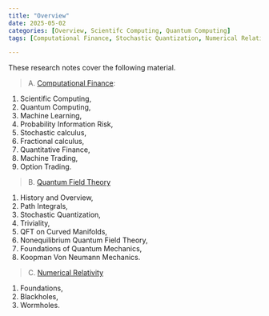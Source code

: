 ```yaml
---
title: "Overview"
date: 2025-05-02
categories: [Overview, Scientifc Computing, Quantum Computing]
tags: [Computational Finance, Stochastic Quantization, Numerical Relativity]

---
```



These research notes cover the following material.
>A. [Computational Finance](https://en.wikipedia.org/wiki/Computational_finance):
1. Scientific Computing, 
2. Quantum Computing, 
3. Machine Learning,
4. Probability Information Risk, 
5. Stochastic calculus, 
6. Fractional calculus, 
7. Quantitative Finance, 
8. Machine Trading, 
9. Option Trading. 

>B. [Quantum Field Theory](https://en.wikipedia.org/wiki/Quantum_field_theory)
1. History and Overview,
2. Path Integrals, 
3. Stochastic Quantization, 
4. Triviality, 
5. QFT on Curved Manifolds, 
6. Nonequilibrium Quantum Field Theory, 
7. Foundations of Quantum Mechanics, 
8. Koopman Von Neumann Mechanics. 

>C. [Numerical Relativity](https://en.wikipedia.org/wiki/General_relativity)
1. Foundations, 
2. Blackholes, 
3. Wormholes.